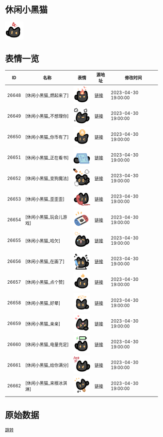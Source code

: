 # 休闲小黑猫

<img src="./cover.png" height="60" alt="cover" />

# 表情一览

|ID|名称|表情|源地址|修改时间|
|----|----|----|----|----|
|26648|[休闲小黑猫_燃起来了]|<img src="./pic/026648_%5B休闲小黑猫_燃起来了%5D.png" height="60" alt="燃起来了"/>|[链接](https://i0.hdslb.com/bfs/garb/25d9c1dc62fb4b9ac3d3616873797b1c4a0a08f4.png)|2023-04-30 19:00:00|
|26649|[休闲小黑猫_不想理你]|<img src="./pic/026649_%5B休闲小黑猫_不想理你%5D.png" height="60" alt="不想理你"/>|[链接](https://i0.hdslb.com/bfs/garb/ecca9c051d811ed4a4d438b0e698c60aa6898d65.png)|2023-04-30 19:00:00|
|26650|[休闲小黑猫_你币有了]|<img src="./pic/026650_%5B休闲小黑猫_你币有了%5D.png" height="60" alt="你币有了"/>|[链接](https://i0.hdslb.com/bfs/garb/e22de97011433441a76ed855d54898038433e89e.png)|2023-04-30 19:00:00|
|26651|[休闲小黑猫_正在看书]|<img src="./pic/026651_%5B休闲小黑猫_正在看书%5D.png" height="60" alt="正在看书"/>|[链接](https://i0.hdslb.com/bfs/garb/d3af04ff7b2ea8490fb302404a0698c40c9b6271.png)|2023-04-30 19:00:00|
|26652|[休闲小黑猫_变狗魔法]|<img src="./pic/026652_%5B休闲小黑猫_变狗魔法%5D.png" height="60" alt="变狗魔法"/>|[链接](https://i0.hdslb.com/bfs/garb/3fb412bfcc06f381d6f709a3f0283e8648f824e3.png)|2023-04-30 19:00:00|
|26653|[休闲小黑猫_歪歪歪]|<img src="./pic/026653_%5B休闲小黑猫_歪歪歪%5D.png" height="60" alt="歪歪歪"/>|[链接](https://i0.hdslb.com/bfs/garb/5d7b0ff5992901b43d0c3f9a61359c9bfb3800d4.png)|2023-04-30 19:00:00|
|26654|[休闲小黑猫_玩会儿游戏]|<img src="./pic/026654_%5B休闲小黑猫_玩会儿游戏%5D.png" height="60" alt="玩会儿游戏"/>|[链接](https://i0.hdslb.com/bfs/garb/68f8a1a52ff44e59c7ee76afdd4d82efbf661b39.png)|2023-04-30 19:00:00|
|26655|[休闲小黑猫_哈欠]|<img src="./pic/026655_%5B休闲小黑猫_哈欠%5D.png" height="60" alt="哈欠"/>|[链接](https://i0.hdslb.com/bfs/garb/2d5f97cd55fea9cc0a8db30d64e00b53bcd224bf.png)|2023-04-30 19:00:00|
|26656|[休闲小黑猫_在画了]|<img src="./pic/026656_%5B休闲小黑猫_在画了%5D.png" height="60" alt="在画了"/>|[链接](https://i0.hdslb.com/bfs/garb/2466b32423ee3734f6ef86bd4ffdd76a37f75f1e.png)|2023-04-30 19:00:00|
|26657|[休闲小黑猫_点个赞]|<img src="./pic/026657_%5B休闲小黑猫_点个赞%5D.png" height="60" alt="点个赞"/>|[链接](https://i0.hdslb.com/bfs/garb/92f4ba81ff19404e104d66daabf104bcd47bc5aa.png)|2023-04-30 19:00:00|
|26658|[休闲小黑猫_好晕]|<img src="./pic/026658_%5B休闲小黑猫_好晕%5D.png" height="60" alt="好晕"/>|[链接](https://i0.hdslb.com/bfs/garb/9739bfbb7d660205e397ad0650c11a1b2b52c00d.png)|2023-04-30 19:00:00|
|26659|[休闲小黑猫_亲亲]|<img src="./pic/026659_%5B休闲小黑猫_亲亲%5D.png" height="60" alt="亲亲"/>|[链接](https://i0.hdslb.com/bfs/garb/39019ca5098ed8bdce1ba3bf78b27d2dff7c5e21.png)|2023-04-30 19:00:00|
|26660|[休闲小黑猫_电量充足]|<img src="./pic/026660_%5B休闲小黑猫_电量充足%5D.png" height="60" alt="电量充足"/>|[链接](https://i0.hdslb.com/bfs/garb/7d18d126a2e20374b417731fabb47a40e1bf1bff.png)|2023-04-30 19:00:00|
|26661|[休闲小黑猫_给你满分]|<img src="./pic/026661_%5B休闲小黑猫_给你满分%5D.png" height="60" alt="给你满分"/>|[链接](https://i0.hdslb.com/bfs/garb/e911520ad4e61aedeb757313fc6f2600b0cbcb76.png)|2023-04-30 19:00:00|
|26662|[休闲小黑猫_来根冰淇淋]|<img src="./pic/026662_%5B休闲小黑猫_来根冰淇淋%5D.png" height="60" alt="来根冰淇淋"/>|[链接](https://i0.hdslb.com/bfs/garb/65c8dd0c927a9356f0b031074f78ce9427251238.png)|2023-04-30 19:00:00|

# 原始数据

[跳转](./raw.json)

